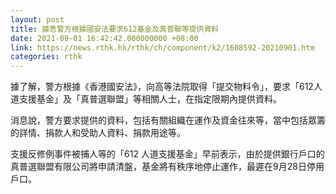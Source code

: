 ```yaml
---
layout: post
title: 據悉警方根據國安法要求612基金及真普聯等提供資料
date: 2021-09-01 16:42:42.000000000 +08:00
link: https://news.rthk.hk/rthk/ch/component/k2/1608592-20210901.htm
categories: rthk
---
```


據了解，警方根據《香港國安法》，向高等法院取得「提交物料令」，要求「612人道支援基金」及「真普選聯盟」等相關人士，在指定限期內提供資料。

消息說，警方要求提供的資料，包括有關組織在運作及資金往來等，當中包括眾籌的詳情、捐款人和受助人資料、捐款用途等。

支援反修例事件被捕人等的「612 人道支援基金」早前表示，由於提供銀行戶口的真普選聯盟有限公司將申請清盤，基金將有秩序地停止運作，最遲在9月28日停用戶口。
